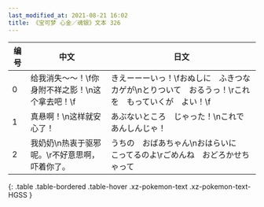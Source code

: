 ```yaml
---
last_modified_at: 2021-08-21 16:02
title: 《宝可梦 心金／魂银》文本 326
---
```

| 编号 | 中文 | 日文 |
| ---- | ---- | ---- |
| 0 | 给我消失～～！\f你身附不祥之影！\n这个拿去吧！\f | きえーーーいっ！\fおぬしに　ふきつな　カゲが\nとりついて　おるうっ！\rこれを　もっていくが　よい！\f |
| 1 | 真悬啊！\n这样就安心了！ | あぶないところ　じゃった！\nこれで　あんしんじゃ！ |
| 2 | 我奶奶\n热衷于驱邪呢。\r不好意思啊，吓着你了。 | うちの　おばあちゃん\nおはらいに　こってるのよ\rごめんね　おどろかせちゃって |
{: .table .table-bordered .table-hover .xz-pokemon-text .xz-pokemon-text-HGSS }